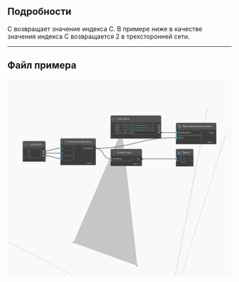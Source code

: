 ## Подробности
C возвращает значение индекса C. В примере ниже в качестве значения индекса C возвращается 2 в трехсторонней сети.
___
## Файл примера

![C](./Autodesk.DesignScript.Geometry.IndexGroup.C_img.jpg)

